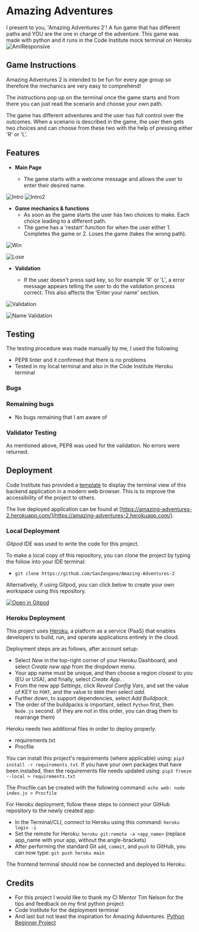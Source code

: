 # Amazing Adventures

I present to you, 'Amazing Adventures 2'! A fun game that has different paths and YOU are the one in charge of the adventure. This game was made with python and it runs in the Code Institute mock terminal on Heroku
![AmIResponsive](images//amiresponsive_python.png)

## Game Instructions

Amazing Adventures 2 is intended to be fun for every age group so therefore the mechanics are very easy to comprehend!

The instructions pop up on the terminal once the game starts and from there you can just read the scenario and choose your own path.

The game has different adventures and the user has full control over the outcomes. When a scenario is described in the game, the user then gets two choices and can choose from these two with the help of pressing either 'R' or 'L'.

## Features


- __Main Page__

    - The game starts with a welcome message and allows the user to enter their desired name. 

![Intro](images//aa2-main-new2.png)
![Intro2](images//aa2-main-new.png)

- __Game mechanics & functions__
    - As soon as the game starts the user has two choices to make. Each choice leading to a different path. 
    - The game has a 'restart' function for when the user either 1. Completes the game or 2. Loses the game (takes the wrong path).

![Win](images//aa2-win.png)

![Lose](images//aa2-lose.png)

- __Validation__

    - If the user doesn't press said key, so for example 'R' or 'L', a error message appears telling the user to do the validation process correct.
This also affects the 'Enter your name' section.

![Validation](images//aa2-validation.png)

![Name Validation](images//aa2-validation2.png)

## Testing

The testing procedure was made manually by me, I used the following 
- PEP8 linter and it confirmed that there is no problems
- Tested in my local terminal and also in the Code Institute Heroku terminal

### Bugs

### Remaining bugs
- No bugs remaining that I am aware of

### Validator Testing
As mentioned above, PEP8 was used for the validation. No errors were returned.
## Deployment

Code Institute has provided a [template](https://github.com/Code-Institute-Org/python-essentials-template) to display the terminal view of this backend application in a modern web browser. This is to improve the accessibility of the project to others.

The live deployed application can be found at [https://amazing-adventures-2.herokuapp.com/](https://amazing-adventures-2.herokuapp.com/).

### Local Deployment

*Gitpod* IDE was used to write the code for this project.

To make a local copy of this repository, you can clone the project by typing the follow into your IDE terminal:
- `git clone https://github.com/SanZangana/Amazing-Adventures-2`

Alternatively, if using Gitpod, you can click below to create your own workspace using this repository.

[![Open in Gitpod](https://gitpod.io/button/open-in-gitpod.svg)](https://gitpod.io/#https://github.com/SanZangana/Amazing-Adventure-2)

### Heroku Deployment

This project uses [Heroku](https://www.heroku.com), a platform as a service (PaaS) that enables developers to build, run, and operate applications entirely in the cloud.

Deployment steps are as follows, after account setup:

- Select *New* in the top-right corner of your Heroku Dashboard, and select *Create new app* from the dropdown menu.
- Your app name must be unique, and then choose a region closest to you (EU or USA), and finally, select *Create App*.
- From the new app *Settings*, click *Reveal Config Vars*, and set the value of KEY to `PORT`, and the value to `8000` then select *add*.
- Further down, to support dependencies, select *Add Buildpack*.
- The order of the buildpacks is important, select `Python` first, then `Node.js` second. (if they are not in this order, you can drag them to rearrange them)

Heroku needs two additional files in order to deploy properly.
- requirements.txt
- Procfile

You can install this project's requirements (where applicable) using: `pip3 install -r requirements.txt`. If you have your own packages that have been installed, then the requirements file needs updated using: `pip3 freeze --local > requirements.txt`

The Procfile can be created with the following command: `echo web: node index.js > Procfile`

For Heroku deployment, follow these steps to connect your GitHub repository to the newly created app:

- In the Terminal/CLI, connect to Heroku using this command: `heroku login -i`
- Set the remote for Heroku: `heroku git:remote -a <app_name>` (replace app_name with your app, without the angle-brackets)
- After performing the standard Git `add`, `commit`, and `push` to GitHub, you can now type: `git push heroku main`

The frontend terminal should now be connected and deployed to Heroku.
## Credits
- For this project I would like to thank my CI Mentor Tim Nelson for the tips and feedback on my first python project
- Code Institute for the deployment terminal
- And last but not least the inspiration for Amazing Adventures. [Python Beginner Project](https://www.youtube.com/watch?v=DLn3jOsNRVE&t=4106s&ab_channel=TechWithTim)
